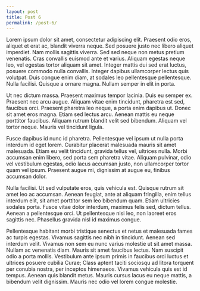 ```yaml
---
layout: post
title: Post 6
permalink: /post-6/
---
```


Lorem ipsum dolor sit amet, consectetur adipiscing elit. Praesent odio eros, aliquet et erat ac, blandit viverra neque. Sed posuere justo nec libero aliquet imperdiet. Nam mollis sagittis viverra. Sed sed neque non metus pretium venenatis. Cras convallis euismod ante et varius. Aliquam egestas neque leo, vel egestas tortor aliquam sit amet. Integer mattis dui sed erat luctus, posuere commodo nulla convallis. Integer dapibus ullamcorper lectus quis volutpat. Duis congue enim diam, at sodales leo pellentesque pellentesque. Nulla facilisi. Quisque a ornare magna. Nullam semper in elit in porta.

Ut nec dictum massa. Praesent maximus tempor lacinia. Duis eu semper ex. Praesent nec arcu augue. Aliquam vitae enim tincidunt, pharetra est sed, faucibus orci. Praesent pharetra leo neque, a porta enim dapibus ut. Donec sit amet eros magna. Etiam sed lectus arcu. Aenean mattis eu neque porttitor faucibus. Aliquam rutrum blandit velit sed bibendum. Aliquam vel tortor neque. Mauris vel tincidunt ligula.

Fusce dapibus id nunc id pharetra. Pellentesque vel ipsum ut nulla porta interdum id eget lorem. Curabitur placerat malesuada mauris sit amet malesuada. Etiam eu velit tincidunt, gravida tellus vel, ultrices nulla. Morbi accumsan enim libero, sed porta sem pharetra vitae. Aliquam pulvinar, odio vel vestibulum egestas, odio lacus accumsan justo, non ullamcorper tortor quam vel ipsum. Praesent augue mi, dignissim at augue eu, finibus accumsan dolor.

Nulla facilisi. Ut sed vulputate eros, quis vehicula est. Quisque rutrum sit amet leo ac accumsan. Aenean feugiat, ante at aliquam fringilla, enim tellus interdum elit, sit amet porttitor sem leo bibendum quam. Etiam ultricies sodales porta. Fusce vitae dolor interdum, maximus felis sed, dictum tellus. Aenean a pellentesque orci. Ut pellentesque nisi leo, non laoreet eros sagittis nec. Phasellus gravida nisl id maximus congue.

Pellentesque habitant morbi tristique senectus et netus et malesuada fames ac turpis egestas. Vivamus sagittis nec nibh in tincidunt. Aenean sed interdum velit. Vivamus non sem eu nunc varius molestie ut sit amet massa. Nullam ac venenatis diam. Mauris sit amet faucibus lectus. Nam suscipit odio a porta mollis. Vestibulum ante ipsum primis in faucibus orci luctus et ultrices posuere cubilia Curae; Class aptent taciti sociosqu ad litora torquent per conubia nostra, per inceptos himenaeos. Vivamus vehicula quis est id tempus. Aenean quis blandit metus. Mauris cursus lacus eu neque mattis, a bibendum velit dignissim. Mauris nec odio vel lorem congue molestie.
